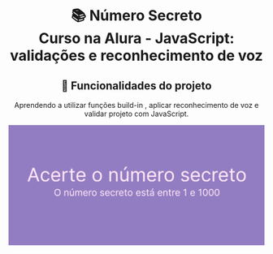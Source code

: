 <h1 align="center">
📚 Número Secreto<br/>
Curso na Alura - JavaScript: validações e reconhecimento de voz
</h1>

<div align="center">

## 🔨 Funcionalidades do projeto

Aprendendo a utilizar funções build-in , aplicar reconhecimento de voz e validar projeto com JavaScript.

<img src="numeroSecreto.png" alt="Número Secreto">
</div>
